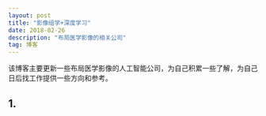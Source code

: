 ```yaml
---
layout: post
title: "影像组学+深度学习"
date: 2018-02-26 
description: "布局医学影像的相关公司"
tag: 博客 
---  
```

  
  该博客主要更新一些布局医学影像的人工智能公司，为自己积累一些了解，为自己日后找工作提供一些方向和参考。
  
## 1.
